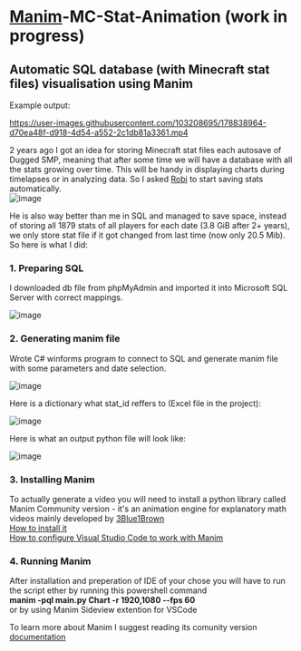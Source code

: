 # [Manim](https://3b1b.github.io/manim/)-MC-Stat-Animation (work in progress)
## Automatic SQL database (with Minecraft stat files) visualisation using Manim

Example output:<br/>

https://user-images.githubusercontent.com/103208695/178838964-d70ea48f-d918-4d54-a552-2c1db81a3361.mp4

2 years ago I got an idea for storing Minecraft stat files each autosave of Dugged SMP, meaning that after some time we will have a database with all the stats growing over time. This will be handy in displaying charts during timelapses or in analyzing data. So I asked [Robi](https://github.com/Robitobi01) to start saving stats automatically.<br/> 
![image](https://user-images.githubusercontent.com/103208695/178839882-44c8c721-642d-4bb5-ba78-73209a431704.png)

He is also way better than me in SQL and managed to save space, instead of storing all 1879 stats of all players for each date (3.8 GiB after 2+ years), we only store stat file if it got changed from last time (now only 20.5 Mib).
So here is what I did:

### 1. Preparing SQL
I downloaded db file from phpMyAdmin and imported it into Microsoft SQL Server with correct mappings.<br/> 

![image](https://user-images.githubusercontent.com/103208695/178842235-f5b195f0-9868-4982-b9f6-0bcc634c9596.png)

### 2. Generating manim file
Wrote C# winforms program to connect to SQL and generate manim file with some parameters and date selection.<br/> 

![image](https://user-images.githubusercontent.com/103208695/178841980-28bfa04b-f62f-4d81-9045-f18b9a6b3880.png)

Here is a dictionary what stat_id reffers to (Excel file in the project):<br/> 

![image](https://user-images.githubusercontent.com/103208695/178843649-ee91ed71-cc87-47cf-b3cf-1ca1d9dcae74.png)


Here is what an output python file will look like:<br/> 

![image](https://user-images.githubusercontent.com/103208695/178842933-d7029db2-36c5-411e-9d7d-6cfaa4763125.png)

### 3. Installing Manim
To actually generate a video you will need to install a python library called Manim Community version - it's an animation engine for explanatory math videos mainly developed by [3Blue1Brown](https://www.youtube.com/channel/UCYO_jab_esuFRV4b17AJtAw)<br/> 
  [How to install it](https://docs.manim.community/en/stable/installation/windows.html)<br/> 
  [How to configure Visual Studio Code to work with Manim](https://naveen521kk.github.io/manim/manim-configuration-for-vscode/)<br/> 

### 4. Running Manim
After installation and preperation of IDE of your chose you will have to run the script ether by running this powershell command<br/> 
**manim -pql main.py Chart -r 1920,1080 --fps 60**<br/> 
or by using Manim Sideview extention for VSCode

To learn more about Manim I suggest reading its comunity version [documentation](https://docs.manim.community/en/stable/)
